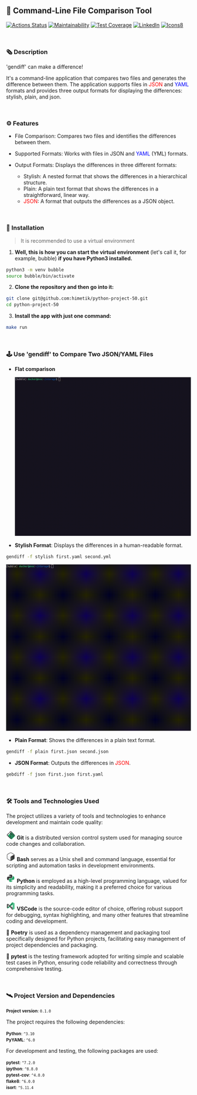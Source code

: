 ## 🌅 Command-Line File Comparison Tool

[![Actions Status](https://github.com/himetik/python-project-50/actions/workflows/hexlet-check.yml/badge.svg)](https://github.com/himetik/python-project-50/actions)
[![Maintainability](https://api.codeclimate.com/v1/badges/408d27b88775611bdfc5/maintainability)](https://codeclimate.com/github/himetik/python-project-50/maintainability)
[![Test Coverage](https://api.codeclimate.com/v1/badges/408d27b88775611bdfc5/test_coverage)](https://codeclimate.com/github/himetik/python-project-50/test_coverage)
[![LinkedIn](https://img.shields.io/badge/LinkedIn-himetik-%2321A366)](https://www.linkedin.com/in/george-igolkin-120247231/)
[![Icons8](https://img.shields.io/badge/Icons8-Used-green?logo=icons8&logoColor=white)](https://icons8.com/icons)

<br/>

### 🗞️ Description

'gendiff' can make a difference!

It's a command-line application that compares two files and generates the difference between them. 
The application supports files in <span style="color:red">JSON</span> and <span style="color:blue">YAML</span> formats and provides three output formats for displaying the differences: stylish, plain, and json.

<br/>

### ⚙️ Features

 - File Comparison: Compares two files and identifies the differences between them.

 - Supported Formats: Works with files in JSON and <span style="color:blue">YAML</span> (YML) formats.

 - Output Formats: Displays the differences in three different formats:
   - Stylish: A nested format that shows the differences in a hierarchical structure.
   - Plain: A plain text format that shows the differences in a straightforward, linear way.
   - <span style="color:red">JSON</span>: A format that outputs the differences as a JSON object.
 
<br/>

### 🔌 Installation

> It is recommended to use a virtual environment

1. **Well, this is how you can start the virtual environment**
(let's call it, for example, bubble) **if you have Python3 installed.**

```bash
python3 -m venv bubble
source bubble/bin/activate
```

2. **Clone the repository and then go into it:**

```bash
git clone git@github.com:himetik/python-project-50.git
cd python-project-50
```

3. **Install the app with just one command:**

```bash
make run
```

<br/>

### 🕹️ Use 'gendiff' to Compare Two JSON/YAML Files

- **Flat comparison**

  ![Compare 2 JSON files.](/images/flat_jsons.gif)

- **Stylish Format**: 
  Displays the differences in a human-readable format.

```bash
gendiff -f stylish first.yaml second.yml
```

  ![Compare 2 JSON files.](/images/stylish.gif)

- **Plain Format**: 
  Shows the differences in a plain text format.

```bash
gendiff -f plain first.json second.json
```

- **JSON Format**: 
  Outputs the differences in <span style="color:red">JSON</span>.

```bash
gebdiff -f json first.json first.yaml
```

<br/>

### 🛠️ Tools and Technologies Used

The project utilizes a variety of tools and technologies to enhance development and maintain code quality:

<img src="images/git.png" width="25" height="25" alt="Git"> **Git** is a distributed version control system used for managing source code changes and collaboration. 

<img src="images/bash.png" width="25" height="25" alt="Bash"> **Bash** serves as a Unix shell and command language, essential for scripting and automation tasks in development environments.

<img src="images/python3.png" width="25" height="25" alt="Python"> **Python** is employed as a high-level programming language, valued for its simplicity and readability, making it a preferred choice for various programming tasks.

<img src="images/code.png" width="25" height="25" alt="VSCode"> **VSCode** is the source-code editor of choice, offering robust support for debugging, syntax highlighting, and many other features that streamline coding and development.

🔩 **Poetry** is used as a dependency management and packaging tool specifically designed for Python projects, facilitating easy management of project dependencies and packaging.

🧪 **pytest** is the testing framework adopted for writing simple and scalable test cases in Python, ensuring code reliability and correctness through comprehensive testing.

<br/>

### 🛰️ Project Version and Dependencies

<small>**Project version**: `0.1.0`</small><br>

The project requires the following dependencies:

<small>**Python**: `^3.10`</small><br>
<small>**PyYAML**: `^6.0`</small><br>

For development and testing, the following packages are used:

<small>**pytest**: `^7.2.0`</small><br>
<small>**ipython**: `^8.8.0`</small><br>
<small>**pytest-cov**: `^4.0.0`</small><br>
<small>**flake8**: `^6.0.0`</small><br>
<small>**isort**: `^5.11.4`</small><br>

<br/>
